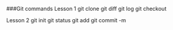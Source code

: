 ###Git commands
Lesson 1
git clone
git diff
git log
git checkout

Lesson 2
git init
git status
git add
git commit -m
